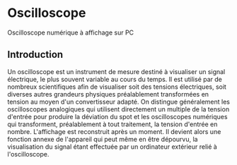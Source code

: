 # Oscilloscope

Oscilloscope numérique à affichage sur PC

## Introduction
	
Un oscilloscope est un instrument de mesure destiné à visualiser un signal 
électrique, le plus souvent variable au cours du temps. Il est utilisé par de 
nombreux scientifiques afin de visualiser soit des tensions électriques, soit
diverses autres grandeurs physiques préalablement transformées en tension au 
moyen d'un convertisseur adapté. On distingue généralement les oscilloscopes 
analogiques qui utilisent directement un multiple de la tension d'entrée pour 
produire la déviation du spot et les oscilloscopes numériques qui transforment,
préalablement à tout traitement, la tension d'entrée en nombre. L'affichage est
reconstruit après un moment. Il devient alors une fonction annexe de l'appareil 
qui peut même en être dépourvu, la visualisation du signal étant effectuée par 
un ordinateur extérieur relié à l'oscilloscope.
